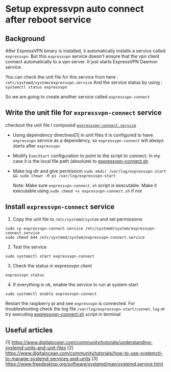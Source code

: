 # Setup expressvpn auto connect after reboot service

## Background
After ExpressVPN binary is installed, it automatically installs a service called `expressvpn`. But this `expressvpn`
service doesn't ensure that the vpn client connect automatically to a vpn server. It just starts ExpressVPN Daemon service.

You can check the unit file for this service from here : `/etc/systemd/system/expressvpn.service`
And the service status by using  : `systemctl status expressvpn`

So we are going to create another service called `expressvpn-connect`

## Write the unit file for `expressvpn-connect` service
 
checkout the unit file I composed [`expressvpn-connect.service`](expressvpn-connect.service)

* Using dependency directives[1] in unit files it is configured to have `expressvpn` service as a dependency, so `expressvpn-connect`
    will always starts after `expressvpn`
* Modify `ExecStart` configuration to point to the script to connect. In my case it is the local file path (absolute) to
    [expressvpn-connect.sh](../../bash-scripts/expressvpn-connect.sh)
* Make log dir and give permission
        `sudo mkdir /var/log/expressvpn-start && sudo chown -R pi /var/log/expressvpn-start`
    
    
    Note: Make sure `expressvpn-connect.sh` script is executable. Make it executable using `sudo chmod +x expressvpn-connect.sh` if not

## Install `expressvpn-connect` service

1. Copy the unit file to `/etc/systemd/system` and set permissions

```shell script
sudo cp expressvpn-connect.service /etc/systemd/system/expressvpn-connect.service
sudo chmod 644 /etc/systemd/system/expressvpn-connect.service
```

2. Test the service 

```shell script
sudo systemctl start expressvpn-connect
```

3. Check the status in expressvpn client
```shell script
expressvpn status
```

4. If everything is ok, enable the service to run at system start
```shell script
sudo systemctl enable expressvpn-connect
```

Restart the raspberry pi and see `expressvpn` is connected. For troubleshooting check the log file `/var/log/expressvpn-start/connet.log`
or try executing [expressvpn-connect.sh](../../bash-scripts/expressvpn-connect.sh) script in terminal





## Useful articles

[1] https://www.digitalocean.com/community/tutorials/understanding-systemd-units-and-unit-files
[2] https://www.digitalocean.com/community/tutorials/how-to-use-systemctl-to-manage-systemd-services-and-units
[3] https://www.freedesktop.org/software/systemd/man/systemd.service.html

